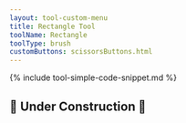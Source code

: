 ```yaml
---
layout: tool-custom-menu
title: Rectangle Tool
toolName: Rectangle
toolType: brush
customButtons: scissorsButtons.html
---
```


{% include tool-simple-code-snippet.md %}

<h2 class="title is-2">🚧 Under Construction 🚧</h2>
